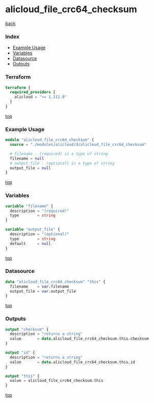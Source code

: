 # alicloud_file_crc64_checksum

[back](../alicloud.md)

### Index

- [Example Usage](#example-usage)
- [Variables](#variables)
- [Datasource](#datasource)
- [Outputs](#outputs)

### Terraform

```terraform
terraform {
  required_providers {
    alicloud = ">= 1.111.0"
  }
}
```

[top](#index)

### Example Usage

```terraform
module "alicloud_file_crc64_checksum" {
  source = "./modules/alicloud/d/alicloud_file_crc64_checksum"

  # filename - (required) is a type of string
  filename = null
  # output_file - (optional) is a type of string
  output_file = null
}
```

[top](#index)

### Variables

```terraform
variable "filename" {
  description = "(required)"
  type        = string
}

variable "output_file" {
  description = "(optional)"
  type        = string
  default     = null
}
```

[top](#index)

### Datasource

```terraform
data "alicloud_file_crc64_checksum" "this" {
  filename    = var.filename
  output_file = var.output_file
}
```

[top](#index)

### Outputs

```terraform
output "checksum" {
  description = "returns a string"
  value       = data.alicloud_file_crc64_checksum.this.checksum
}

output "id" {
  description = "returns a string"
  value       = data.alicloud_file_crc64_checksum.this.id
}

output "this" {
  value = alicloud_file_crc64_checksum.this
}
```

[top](#index)